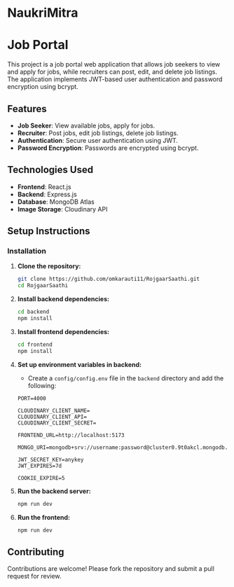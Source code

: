 # NaukriMitra

# Job Portal

This project is a job portal web application that allows job seekers to view and apply for jobs, while recruiters can post, edit, and delete job listings. The application implements JWT-based user authentication and password encryption using bcrypt.

## Features

- **Job Seeker**: View available jobs, apply for jobs.
- **Recruiter**: Post jobs, edit job listings, delete job listings.
- **Authentication**: Secure user authentication using JWT.
- **Password Encryption**: Passwords are encrypted using bcrypt.

## Technologies Used

- **Frontend**: React.js
- **Backend**: Express.js
- **Database**: MongoDB Atlas
- **Image Storage**: Cloudinary API


## Setup Instructions

### Installation

1. **Clone the repository:**
    ```bash
    git clone https://github.com/omkarauti11/RojgaarSaathi.git
    cd RojgaarSaathi
    ```

2. **Install backend dependencies:**
    ```bash
    cd backend
    npm install
    ```

3. **Install frontend dependencies:**
    ```bash
    cd frontend
    npm install
    ```

4. **Set up environment variables in backend:**
 
    - Create a `config/config.env` file in the `backend` directory and add the following:

    ```env
    PORT=4000

    CLOUDINARY_CLIENT_NAME=
    CLOUDINARY_CLIENT_API=
    CLOUDINARY_CLIENT_SECRET=
    
    FRONTEND_URL=http://localhost:5173
    
    MONGO_URI=mongodb+srv://username:password@cluster0.9t0akcl.mongodb.net
    
    JWT_SECRET_KEY=anykey
    JWT_EXPIRES=7d
    
    COOKIE_EXPIRE=5
    ```

6. **Run the backend server:**
    ```bash
    npm run dev
    ```

7. **Run the frontend:**
    ```bash
    npm run dev
    ```

## Contributing
Contributions are welcome! Please fork the repository and submit a pull request for review.



